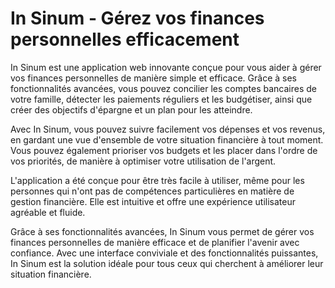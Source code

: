 # In Sinum - Gérez vos finances personnelles efficacement
In Sinum est une application web innovante conçue pour vous aider à gérer vos finances personnelles de manière simple et efficace. Grâce à ses fonctionnalités avancées, vous pouvez concilier les comptes bancaires de votre famille, détecter les paiements réguliers et les budgétiser, ainsi que créer des objectifs d'épargne et un plan pour les atteindre.

Avec In Sinum, vous pouvez suivre facilement vos dépenses et vos revenus, en gardant une vue d'ensemble de votre situation financière à tout moment. Vous pouvez également prioriser vos budgets et les placer dans l'ordre de vos priorités, de manière à optimiser votre utilisation de l'argent.

L'application a été conçue pour être très facile à utiliser, même pour les personnes qui n'ont pas de compétences particulières en matière de gestion financière. Elle est intuitive et offre une expérience utilisateur agréable et fluide.

Grâce à ses fonctionnalités avancées, In Sinum vous permet de gérer vos finances personnelles de manière efficace et de planifier l'avenir avec confiance. Avec une interface conviviale et des fonctionnalités puissantes, In Sinum est la solution idéale pour tous ceux qui cherchent à améliorer leur situation financière.
